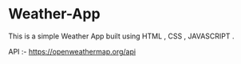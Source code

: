 # Weather-App

This is a simple Weather App built using HTML , CSS , JAVASCRIPT . 

API :- https://openweathermap.org/api
